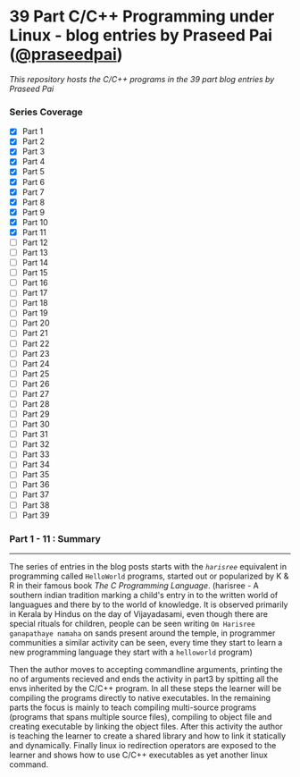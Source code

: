 # 39 Part C/C++ Programming under Linux - blog entries by Praseed Pai ([@praseedpai](https://github.com/praseedpai))

*This repository hosts the C/C++ programs in the 39 part blog entries by Praseed Pai*

### Series Coverage

- [x] Part 1
- [x] Part 2
- [x] Part 3
- [x] Part 4
- [x] Part 5
- [x] Part 6
- [x] Part 7
- [x] Part 8
- [x] Part 9
- [x] Part 10
- [x] Part 11
- [ ] Part 12
- [ ] Part 13
- [ ] Part 14
- [ ] Part 15
- [ ] Part 16
- [ ] Part 17
- [ ] Part 18
- [ ] Part 19
- [ ] Part 20
- [ ] Part 21
- [ ] Part 22
- [ ] Part 23
- [ ] Part 24
- [ ] Part 25
- [ ] Part 26
- [ ] Part 27
- [ ] Part 28
- [ ] Part 29
- [ ] Part 30
- [ ] Part 31
- [ ] Part 32
- [ ] Part 33
- [ ] Part 34
- [ ] Part 35
- [ ] Part 36
- [ ] Part 37
- [ ] Part 38
- [ ] Part 39

### Part 1 - 11 : Summary
-------------------------
The series of entries in the blog posts starts with the *`harisree`* equivalent in programming called `HelloWorld` programs, started out or popularized by K & R in their famous book *The C Programming Language*. (harisree - A southern indian tradition marking a child's entry in to the written world of languagues and there by to the world of knowledge. It is observed primarily in Kerala by Hindus on the day of Vijayadasami, even though there are special rituals for children, people can be seen writing `Om Harisree ganapathaye namaha` on sands present around the temple, in programmer communities a similar activity can be seen, every time they start to learn a new programming language they start with a `helloworld` program)

Then the author moves to accepting commandline arguments, printing the no of arguments recieved and ends the activity in part3 by spitting all the envs inherited by the C/C++ program. In all these steps the learner will be compiling the programs directly to native executables. In the remaining parts the focus is mainly to teach compiling multi-source programs (programs that spans multiple source files), compiling to object file and creating executable by linking the object files. After this activity the author is teaching the learner to create a shared library and how to link it statically and dynamically. Finally linux io redirection operators are exposed to the learner and shows how to use C/C++ executables as yet another linux command.